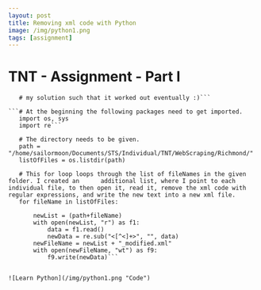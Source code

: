 ```yaml
---
layout: post
title: Removing xml code with Python
image: /img/python1.png
tags: [assignment]
---
```


# TNT - Assignment - Part I

```# Special Thanks to Regina Jonach for sharing her solution online, which helped me tinkering
   # my solution such that it worked out eventually :)```

```# At the beginning the following packages need to get imported.
   import os, sys
   import re```

   # The directory needs to be given.
   path = "/home/sailormoon/Documents/STS/Individual/TNT/WebScraping/Richmond/"
   listOfFiles = os.listdir(path)

   # This for loop loops through the list of fileNames in the given folder. I created an      additional list, where I point to each individual file, to then open it, read it, remove the xml code with regular expressions, and write the new text into a new xml file.
   for fileName in listOfFiles:
    
       newList = (path+fileName)
       with open(newList, "r") as f1:
           data = f1.read()
           newData = re.sub("<[^<]+>", "", data)
       newFileName = newList + "_modified.xml"
       with open(newFileName, "wt") as f9:
           f9.write(newData)```


![Learn Python](/img/python1.png "Code")


